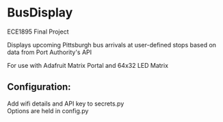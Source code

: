 # BusDisplay
ECE1895 Final Project 

Displays upcoming Pittsburgh bus arrivals at user-defined stops based on data from Port Authority's API  

For use with Adafruit Matrix Portal and 64x32 LED Matrix  

## Configuration:
Add wifi details and API key to secrets.py  
Options are held in config.py
